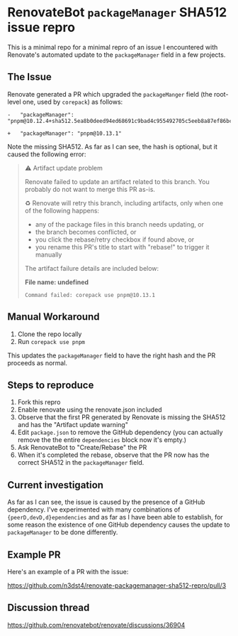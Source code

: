 # RenovateBot `packageManager` SHA512 issue repro

This is a minimal repo for a minimal repro of an issue I encountered with Renovate's automated update to the `packageManager` field in a few projects.

## The Issue

Renovate generated a PR which upgraded the `packageManger` field (the root-level one, used by `corepack`) as follows:

```
-   "packageManager": "pnpm@10.12.4+sha512.5ea8b0deed94ed68691c9bad4c955492705c5eeb8a87ef86bc62c74a26b037b08ff9570f108b2e4dbd1dd1a9186fea925e527f141c648e85af45631074680184"

+   "packageManager": "pnpm@10.13.1"
```

Note the missing SHA512. As far as I can see, the hash is optional, but it caused the following error:

> ⚠️ Artifact update problem
>
> Renovate failed to update an artifact related to this branch. You probably do not want to merge this PR as-is.
>
> ♻ Renovate will retry this branch, including artifacts, only when one of the following happens:
>
> * any of the package files in this branch needs updating, or
> * the branch becomes conflicted, or
> * you click the rebase/retry checkbox if found above, or
> * you rename this PR's title to start with "rebase!" to trigger it manually
>
> The artifact failure details are included below:
>
> **File name: undefined**
>
> ```
> Command failed: corepack use pnpm@10.13.1
> ```


## Manual Workaround

1. Clone the repo locally
2. Run `corepack use pnpm`

This updates the `packageManager` field to have the right hash and the PR proceeds as normal.


## Steps to reproduce

1. Fork this repro
2. Enable renovate using the renovate.json included
3. Observe that the first PR generated by Renovate is missing the SHA512 and has the "Artifact update warning"
4. Edit `package.json` to remove the GitHub dependency (you can actually remove the the entire `dependencies` block now it's empty.)
5. Ask RenovateBot to "Create/Rebase" the PR
6. When it's completed the rebase, observe that the PR now has the correct SHA512 in the `packageManager` field.


## Current investigation

As far as I can see, the issue is caused by the presence of a GitHub dependency. I've experimented with many combinations of `{peerD,devD,d}ependencies` and as far as I have been able to establish, for some reason the existence of one GitHub dependency causes the update to `packageManager` to be done differently.



## Example PR

Here's an example of a PR with the issue:

https://github.com/n3dst4/renovate-packagemanager-sha512-repro/pull/3



## Discussion thread

https://github.com/renovatebot/renovate/discussions/36904
